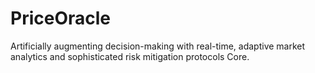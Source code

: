# PriceOracle
Artificially augmenting decision-making with real-time, adaptive market analytics and sophisticated risk mitigation protocols Core.
